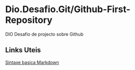 # Dio.Desafio.Git/Github-First-Repository
DIO Desafio de projecto sobre Github

## Links Uteis
[Sintaxe basica Markdown](https://www.markdownguide.org/basic-syntax/)
